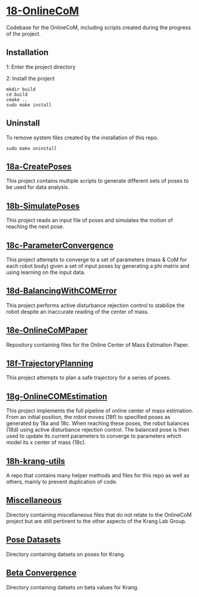 # [18-OnlineCoM](https://github.gatech.edu/WholeBodyControlAttempt1/18-OnlineCoM)
Codebase for the OnlineCoM, including scripts created during the progress of the project.

## Installation

 1: Enter the project directory

 2: Install the project

    mkdir build
    cd build
    cmake ..
    sudo make install

## Uninstall

 To remove system files created by the installation of this repo.

    sudo make uninstall

## [18a-CreatePoses](https://github.gatech.edu/WholeBodyControlAttempt1/18a-CreatePoses)
This project contains multiple scripts to generate different sets of poses to be used for data analysis.

## [18b-SimulatePoses](https://github.gatech.edu/WholeBodyControlAttempt1/18b-SimulatePoses)
This project reads an input file of poses and simulates the motion of reaching the next pose.

## [18c-ParameterConvergence](https://github.gatech.edu/WholeBodyControlAttempt1/18c-ParameterConvergence)
This project attempts to converge to a set of parameters (mass & CoM for each robot body) given a set of input poses by generating a phi matrix and using learning on the input data.

## [18d-BalancingWithCOMError](https://github.gatech.edu/WholeBodyControlAttempt1/18g-BalancingWithCOMError)
This project performs active disturbance rejection control to stabilize the robot despite an inaccurate reading of the center of mass.

## [18e-OnlineCoMPaper](https://github.gatech.edu/WholeBodyControlAttempt1/18e-OnlineCoMPaper)
Repository containing files for the Online Center of Mass Estimation Paper.

## [18f-TrajectoryPlanning](https://github.gatech.edu/WholeBodyControlAttempt1/18f-TrajectoryPlanning)
This project attempts to plan a safe trajectory for a series of poses.

## [18g-OnlineCOMEstimation](https://github.gatech.edu/WholeBodyControlAttempt1/18g-OnlineCOMEstimation)
This project implements the full pipeline of online center of mass estimation.
From an initial position, the robot moves (18f) to specified poses as generated by 18a and 18c. When reaching these poses, the robot balances (18d) using active disturbance rejection control. The balanced pose is then used to update its current parameters to converge to parameters which model its x center of mass (18c).

## [18h-krang-utils](https://github.gatech.edu/WholeBodyControlAttempt1/18h-krang-utils)
A repo that contains many helper methods and files for this repo as well as others, mainly to prevent duplication of code.

## [Miscellaneous](https://github.gatech.edu/WholeBodyControlAttempt1/18-OnlineCoM/tree/master/misc)
Directory containing miscellaneous files that do not relate to the OnlineCoM
project but are still pertinent to the other aspects of the Krang Lab Group.

## [Pose Datasets](http://github.gatech.edu/WholeBodyControlAttempt1/18-OnlineCoM/tree/master/poseDatasets)
Directory containing datsets on poses for Krang.

## [Beta Convergence](http://github.gatech.edu/WholeBodyControlAttempt1/18-OnlineCoM/tree/master/betaConvergence)
Directory containing datsets on beta values for Krang.
